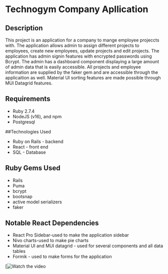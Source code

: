 # Technogym Company Apllication

## Description

This project is an application for a company to mange employee projeccts with. The application allows admin to assign different projects to employees, create new employees, update projects and edit projects. The application has admin signin features with encrypted passwords using Bcrypt. The admin has a dashboard component displaying a large amount of admin data that is easily accessible. All projects and employee information are supplied by the faker gem and are accessible through the applicaition as well. Material UI sorting features are made possible through MUI Datagrid features.  

## Requirements

- Ruby 2.7.4
- NodeJS (v16), and npm
- Postgresql

##Technologies Used

- Ruby on Rails - backend
- React - front end
- SQL - Database

## Ruby Gems Used
- Rails
- Puma
- bcrypt
- bootsnap
- active model serializers
- faker

## Notable React Dependencies
- React Pro Sidebar-used to make the application sidebar
- Nivo charts-used to make pie charts
- Material UI and MUI datagrid - used for several components and all data tables
- Formik - used to make forms for the application

[![Watch the video](https://youtu.be/8xM8RO9DKbc)






